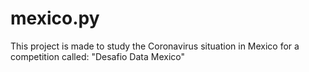 # mexico.py
This project is made to study the Coronavirus situation in Mexico for a competition called: "Desafio Data Mexico"
